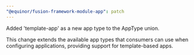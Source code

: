 ```yaml
---
"@equinor/fusion-framework-module-app": patch
---
```


Added 'template-app' as a new app type to the AppType union.

This change extends the available app types that consumers can use when configuring applications, providing support for template-based apps.
